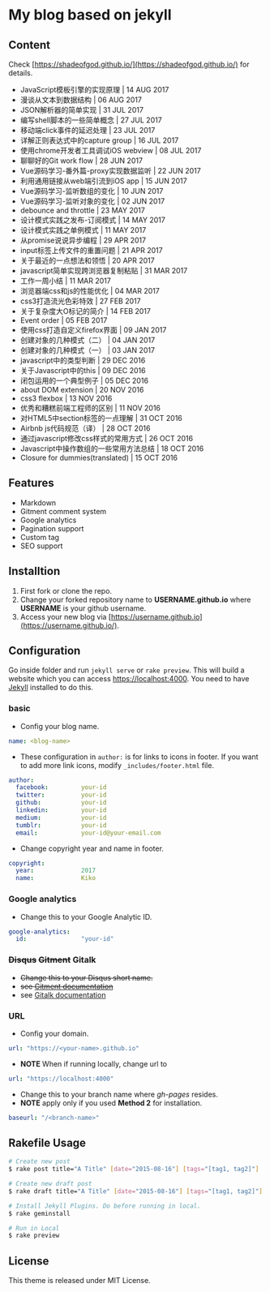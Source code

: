 # My blog based on jekyll

## Content

Check [https://shadeofgod.github.io/](https://shadeofgod.github.io/) for details.

- JavaScript模板引擎的实现原理 | 14 AUG 2017
- 漫谈从文本到数据结构 | 06 AUG 2017
- JSON解析器的简单实现 | 31 JUL 2017
- 编写shell脚本的一些简单概念 | 27 JUL 2017
- 移动端click事件的延迟处理 | 23 JUL 2017
- 详解正则表达式中的capture group | 16 JUL 2017
- 使用chrome开发者工具调试iOS webview | 08 JUL 2017
- 聊聊好的Git work flow | 28 JUN 2017
- Vue源码学习-番外篇-proxy实现数据监听 | 22 JUN 2017
- 利用通用链接从web端引流到iOS app | 15 JUN 2017
- Vue源码学习-监听数组的变化 | 10 JUN 2017
- Vue源码学习-监听对象的变化 | 02 JUN 2017
- debounce and throttle | 23 MAY 2017
- 设计模式实践之发布-订阅模式 | 14 MAY 2017
- 设计模式实践之单例模式 | 11 MAY 2017
- 从promise说说异步编程 | 29 APR 2017
- input标签上传文件的重置问题 | 21 APR 2017
- 关于最近的一点想法和领悟 | 20 APR 2017
- javascript简单实现跨浏览器复制粘贴 | 31 MAR 2017
- 工作一周小结 | 11 MAR 2017
- 浏览器端css和js的性能优化 | 04 MAR 2017
- css3打造流光色彩特效 | 27 FEB 2017
- 关于复杂度大O标记的简介 | 14 FEB 2017
- Event order | 05 FEB 2017
- 使用css打造自定义firefox界面 | 09 JAN 2017
- 创建对象的几种模式（二） | 04 JAN 2017
- 创建对象的几种模式（一） | 03 JAN 2017
- javascript中的类型判断 | 29 DEC 2016
- 关于Javascript中的this | 09 DEC 2016
- 闭包运用的一个典型例子 | 05 DEC 2016
- about DOM extension | 20 NOV 2016
- css3 flexbox | 13 NOV 2016
- 优秀和糟糕前端工程师的区别 | 11 NOV 2016
- 对HTML5中section标签的一点理解 | 31 OCT 2016
- Airbnb js代码规范（译） | 28 OCT 2016
- 通过javascript修改css样式的常用方式 | 26 OCT 2016
- Javascript中操作数组的一些常用方法总结 | 18 OCT 2016
- Closure for dummies(translated) | 15 OCT 2016

## Features

- Markdown
- Gitment comment system
- Google analytics
- Pagination support
- Custom tag
- SEO support

## Installtion

1. First fork or clone the repo.
2. Change your forked repository name to **USERNAME.github.io** where **USERNAME** is your github username.
3. Access your new blog via [https://username.github.io](https://username.github.io/).

## Configuration

Go inside folder and run `jekyll serve` or `rake preview`. This will build a website which you can access [https://localhost:4000](https://localhost:4000/). You need to have [Jekyll](https://jekyllrb.com/docs/installation/) installed to do this.

### basic

- Config your blog name.

```yaml
name: <blog-name>
```

- These configuration in `author:` is for links to icons in footer. If you want to add more link icons, modify `_includes/footer.html` file.

```yaml
author:
  facebook:         your-id
  twitter:          your-id
  github:           your-id
  linkedin:         your-id
  medium:           your-id
  tumblr:           your-id
  email:            your-id@your-email.com
```

- Change copyright year and name in footer.

```yaml
copyright:
  year:             2017
  name:             Kiko
```

### Google analytics

- Change this to your Google Analytic ID.

```yaml
google-analytics:
  id:               "your-id"
```

### ~~Disqus~~ ~~Gitment~~ Gitalk

- ~~Change this to your Disqus short name.~~
- ~~see [Gitment documentation](https://github.com/imsun/gitment)~~
- see [Gitalk documentation](https://github.com/gitalk/gitalk)

### URL

- Config your domain.

```yaml
url: "https://<your-name>.github.io"
```

- **NOTE** When if running locally, change url to

```yaml
url: "https://localhost:4000"
```

- Change this to your branch name where *gh-pages* resides.
- **NOTE** apply only if you used **Method 2** for installation.

```yaml
baseurl: "/<branch-name>"
```

## Rakefile Usage

```bash
# Create new post
$ rake post title="A Title" [date="2015-08-16"] [tags="[tag1, tag2]"] 

# Create new draft post
$ rake draft title="A Title" [date="2015-08-16"] [tags="[tag1, tag2]"]

# Install Jekyll Plugins. Do before running in local.
$ rake geminstall

# Run in Local
$ rake preview
```

## License

This theme is released under MIT License.

### 
